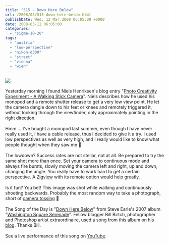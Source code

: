 ```yaml
---
title: "515 - Down Here Below"
url: /2008/03/515-down-here-below.html
publishDate: Wed, 12 Mar 2008 06:05:00 +0000
date: 2008-03-12 06:05:00
categories: 
  - "sigma-10-20"
tags: 
  - "austria"
  - "low-perspective"
  - "nikon-d300"
  - "street"
  - "vienna"
  - "wien"
---
```

<a href="https://d25zfm9zpd7gm5.cloudfront.net/1200x1200/2008/20080311_170220_ps.jpg" target="_blank"><img src="https://d25zfm9zpd7gm5.cloudfront.net/0600x0600/2008/20080311_170220_ps.jpg"/></a><br/><br/>Yesterday morning I found Niels Henriksen's blog entry "<a href="http://niels-henriksen.blogspot.com/2008/03/photo-creativity-experiment-walking.html" target="_blank">Photo Creativity Experiment - A Walking Stick Camera</a>". Niels describes how he used his monopod and a remote shutter release to get a very low view point. He let the camera dangle down to his feet or knees and remotely triggered it, without looking through the viewfinder, only approximately pointing in the right direction.<br/><br/>Hmm ... I've bought a monopod last summer, even though I have never really used it, I have a cable release, thus I decided to give it a try. I used low perspectives as well as very high, and I really would like to know what people thought when they saw me 🙂<br/><br/>The lowdown? Success rates are not stellar, not at all. Be prepared to try the same shot more than once. Set your camera to continuous mode and always fire bursts, slowly moving the camera left and right, up and down, changing the angle. You really have to work hard to get a certain perspective. A <a href="http://www.zigview.co.uk/" target="_blank">Zigview</a> with its remote option would help greatly.<br/><br/>Is it fun? You bet! This image was shot while walking and continuously shooting backwards. Probably the most random way to take a photograph, short of <a href="http://www.flickr.com/groups/cameratoss/" target="_blank">camera tossing</a> 🙂<br/><br/>The Song of the Day is "<a href="http://www.steveearle.com/music/songography/song.aspx?songID=6c9fb98b-8830-4c8f-b0a2-01e9f8bbc7f9" target="_blank">Down Here Below</a>" from Steve Earle's 2007 album "<a href="http://www.amazon.com/Washington-Square-Serenade-Steve-Earle/dp/B000UC1Q9C" target="_blank">Washington Square Serenade</a>". Fellow blogger Bill Birtch, photographer and Photoshop artist extraordinaire, used a song from this album on <a href="http://web.mac.com/wbirtch/iWeb/B%20Birtch%20Photo/PhotoBlog/PhotoBlog.html" target="_blank">his blog</a>. Thanks Bill.<br/><br/>See a live performance of this song on <a href="http://www.youtube.com/watch?v=Q-0jW1EbRBY" target="_blank">YouTube</a>.
